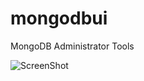 mongodbui
=========

MongoDB Administrator Tools

![ScreenShot](https://pbs.twimg.com/media/AwjpCV1CAAIcKDu.png:large)
